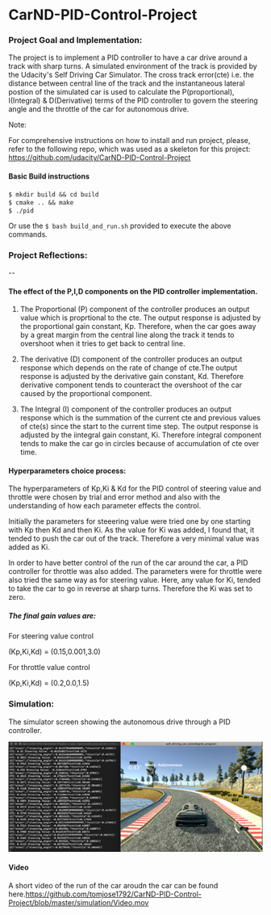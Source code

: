 # CarND-PID-Control-Project



[//]: # (Image References)

[image1]: ./simulation/simulation.png "Simulator screen during the run"

### Project Goal and Implementation:

The project is to implement a PID controller to have a car drive around a track with sharp turns. 
A simulated environment of the track is provided by the Udacity's Self Driving Car Simulator. The cross track error(cte) i.e. the distance between central line of the track and the instantaneous lateral postion of the simulated car is used to calculate the P(proportional), I(Integral) & D(Derivative) terms of the PID controller to govern the steering angle and the throttle of the car for autonomous drive. 

 
Note:

For comprehensive instructions on how to install and run project, please, refer to the following repo, which was used as a skeleton for this project: https://github.com/udacity/CarND-PID-Control-Project
 

#### Basic Build instructions
    $ mkdir build && cd build
    $ cmake .. && make
    $ ./pid

Or use the `$ bash build_and_run.sh` provided to execute the above commands.

### Project Reflections:
--

#### The effect of the P,I,D components on the PID controller implementation.

1. The Proportional (P) component of the controller produces an output value which is proprtional to the cte. The output response is adjusted by the proportional gain constant, Kp. Therefore, when the car goes away by a great margin from the central line along the track it tends to overshoot when it tries to get back to central line.

2. The derivative (D) component of the controller produces an output response which depends on the rate of  change of cte.The output response is adjusted by the derivative gain constant, Kd. Therefore derivative component tends to counteract the overshoot of the car caused by the proportional component.
3. The Integral (I) component of the controller produces an output response which is the summation of the current cte and previous values of cte(s) since the start to the current time step. The output response is adjusted by the iintegral gain constant, Ki. Therefore integral component tends to make the car go in circles because of accumulation of cte over time. 


#### Hyperparameters choice process:
The hyperparameters of Kp,Ki & Kd for the PID control of steering value and throttle were chosen by trial and error method and also with the understanding of how each parameter effects the control.

Initially the parameters for steeering value were tried one by one starting with Kp then Kd and then Ki. As the value for Ki was added, I found that, it tended to push the car out of the track. Therefore a very minimal value was added as Ki.

In order to have better control of the run of the car around the car, a PID controller for throttle was also added. The parameters were for throttle were also tried the same way as for steering value. Here, any value for Ki, tended to take the car to go in reverse at sharp turns. Therefore the Ki was set to zero.

##### The final gain values are:

For steering value control

(Kp,Ki,Kd) = (0.15,0.001,3.0)

For throttle value control

(Kp,Ki,Kd) = (0.2,0.0,1.5)

### Simulation:

The simulator screen showing the autonomous drive through a PID controller.

![alt text][image1]

#### Video
A short video of the run of the car aroudn the car can be found here.https://github.com/tomjose1792/CarND-PID-Control-Project/blob/master/simulation/Video.mov 




